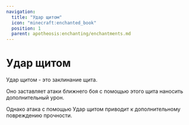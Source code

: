 ```yaml
---
navigation:
  title: "Удар щитом"
  icon: "minecraft:enchanted_book"
  position: 1
  parent: apotheosis:enchanting/enchantments.md
---
```


# Удар щитом

<Color id="blue">Удар щитом</Color> - это заклинание щита.

Оно заставляет атаки ближнего боя с помощью этого щита наносить дополнительный урон.

Однако атака с помощью <Color id="blue">Удар щитом</Color> приводит к дополнительному повреждению прочности.

